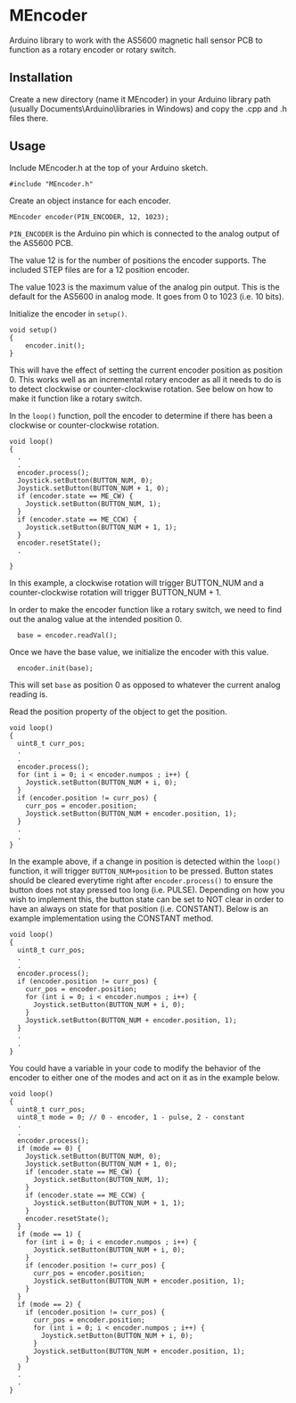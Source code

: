 # MEncoder

Arduino library to work with the AS5600 magnetic hall sensor PCB to function as a rotary encoder or rotary switch.

## Installation

Create a new directory (name it MEncoder) in your Arduino library path (usually Documents\Arduino\libraries in Windows) and copy the .cpp and .h files there.

## Usage

Include MEncoder.h at the top of your Arduino sketch.

```
#include "MEncoder.h"
```

Create an object instance for each encoder.

```
MEncoder encoder(PIN_ENCODER, 12, 1023);
```

```PIN_ENCODER``` is the Arduino pin which is connected to the analog output of the AS5600 PCB.

The value 12 is for the number of positions the encoder supports. The included STEP files are for a 12 position encoder.

The value 1023 is the maximum value of the analog pin output. This is the default for the AS5600 in analog mode. It goes from 0 to 1023 (i.e. 10 bits).

Initialize the encoder in ```setup()```.

```
void setup()
{
    encoder.init();
}
```

This will have the effect of setting the current encoder position as position 0. This works well as an incremental rotary encoder as all it needs to do is to detect clockwise or counter-clockwise rotation. See below on how to make it function like a rotary switch.

In the ```loop()``` function, poll the encoder to determine if there has been a clockwise or counter-clockwise rotation.

```
void loop()
{
  .
  .
  encoder.process();
  Joystick.setButton(BUTTON_NUM, 0);
  Joystick.setButton(BUTTON_NUM + 1, 0);
  if (encoder.state == ME_CW) {
    Joystick.setButton(BUTTON_NUM, 1);
  }
  if (encoder.state == ME_CCW) {
    Joystick.setButton(BUTTON_NUM + 1, 1);
  }
  encoder.resetState();
  .

}
```

In this example, a clockwise rotation will trigger BUTTON_NUM and a counter-clockwise rotation will trigger BUTTON_NUM + 1.

In order to make the encoder function like a rotary switch, we need to find out the analog value at the intended position 0.

```
  base = encoder.readVal();
```

Once we have the base value, we initialize the encoder with this value.

```
  encoder.init(base);
```

This will set ```base``` as position 0 as opposed to whatever the current analog reading is.

Read the position property of the object to get the position.

```
void loop()
{
  uint8_t curr_pos;
  .
  .
  encoder.process();
  for (int i = 0; i < encoder.numpos ; i++) {
    Joystick.setButton(BUTTON_NUM + i, 0);
  }
  if (encoder.position != curr_pos) {
    curr_pos = encoder.position;
    Joystick.setButton(BUTTON_NUM + encoder.position, 1);
  }
  .
  .
}

```

In the example above, if a change in position is detected within the ```loop()``` function, it will trigger ```BUTTON_NUM+position``` to be pressed. Button states should be cleared everytime right after ```encoder.process()``` to ensure the button does not stay pressed too long (i.e. PULSE). Depending on how you wish to implement this, the button state can be set to NOT clear in order to have an always on state for that position (i.e. CONSTANT). Below is an example implementation using the CONSTANT method.

```
void loop()
{
  uint8_t curr_pos;
  .
  .
  encoder.process();
  if (encoder.position != curr_pos) {
    curr_pos = encoder.position;
    for (int i = 0; i < encoder.numpos ; i++) {
      Joystick.setButton(BUTTON_NUM + i, 0);
    }
    Joystick.setButton(BUTTON_NUM + encoder.position, 1);
  }
  .
  .
}

```

You could have a variable in your code to modify the behavior of the encoder to either one of the modes and act on it as in the example below.

```
void loop()
{
  uint8_t curr_pos;
  uint8_t mode = 0; // 0 - encoder, 1 - pulse, 2 - constant
  .
  .
  encoder.process();
  if (mode == 0) {
    Joystick.setButton(BUTTON_NUM, 0);
    Joystick.setButton(BUTTON_NUM + 1, 0);
    if (encoder.state == ME_CW) {
      Joystick.setButton(BUTTON_NUM, 1);
    }
    if (encoder.state == ME_CCW) {
      Joystick.setButton(BUTTON_NUM + 1, 1);
    }
    encoder.resetState();
  }
  if (mode == 1) {
    for (int i = 0; i < encoder.numpos ; i++) {
      Joystick.setButton(BUTTON_NUM + i, 0);
    }
    if (encoder.position != curr_pos) {
      curr_pos = encoder.position;
      Joystick.setButton(BUTTON_NUM + encoder.position, 1);
    }
  }
  if (mode == 2) {
    if (encoder.position != curr_pos) {
      curr_pos = encoder.position;
      for (int i = 0; i < encoder.numpos ; i++) {
        Joystick.setButton(BUTTON_NUM + i, 0);
      }
      Joystick.setButton(BUTTON_NUM + encoder.position, 1);
    }
  }
  .
  .
}

```